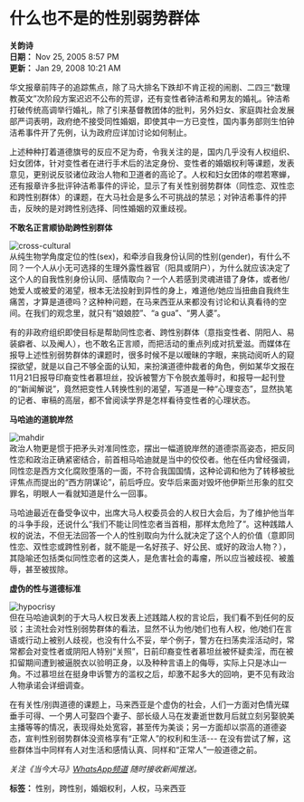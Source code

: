 # 什么也不是的性别弱势群体

**关韵诗**  
**日期：** Nov 25, 2005 8:57 PM  
**更新：** Jan 29, 2008 10:21 AM  

华文报章前阵子的追踪焦点，除了马大排名下跌却不肯正视的闹剧、二四三“数理教英文”次阶段方案迟迟不公布的荒谬，还有变性者钟洁希和男友的婚礼。钟洁希打破传统高调举行婚礼，除了引来基督教团体的批判，另外妇女、家庭舆社会发展部严词表明，政府绝不接受同性婚姻，即使其中一方已变性，国内事务部则生怕钟洁希事件开了先例，认为政府应详加讨论如何制止。

上述种种打着道德旗号的反应不足为奇，令我关注的是，国内几乎没有人权组织、妇女团体，针对变性者在进行手术后的法定身份、变性者的婚姻权利等课题，发表意见，更别说反驳诸位政治人物和卫道者的高论了。人权和妇女团体的噤若寒蝉，还有报章许多批评钟洁希事件的评论，显示了有关性别弱势群体（同性恋、双性恋和跨性别群体）的课题，在大马社会是多么不可挑战的禁忌；对钟洁希事件的抨击，反映的是对跨性别选择、同性婚姻的双重歧视。

**不敢名正言顺协助跨性别群体**

![cross-cultural](https://i.malaysiakini.com/27/3c24166e8192ea6a16582ddf3bed14dc.gif)  
从纯生物学角度定位的性(sex)，和牵涉自我身份认同的性别(gender)，有什么不同？一个人从小无可选择的生理外露性器官（阳具或阴户），为什么就应该决定了这个人的自我性别身份认同、感情取向？一个人若感到灵魂进错了身体，或者他/她爱人或被爱的渴望，根本无法投射到异性的身上，难道他/她应当扭曲自我终生痛苦，才算是道德吗？这种种问题，在马来西亚从来都没有讨论和认真看待的空间。在我们的观念里，就只有“娘娘腔”、“a gua”、“男人婆”。

有的非政府组织即使目标是帮助同性恋者、跨性别群体（意指变性者、阴阳人、易装癖者、以及阉人），也不敢名正言顺，而把活动的重点列成对抗爱滋。而媒体在报导上述性别弱势群体的课题时，很多时候不是以暧昧的字眼，来挑动阅听人的窥探欲望，就是以自己不够全面的认知，来扮演道德仲裁者的角色，例如某华文报在11月21日报导印裔变性者慕坦丝，投诉被警方下令脱衣羞辱时，和报导一起刊登的“新闻解说”，竟然把变性人转换性别的渴望，写道是一种“心理变态”，显然执笔的记者、审稿的高层，都不曾阅读学界是怎样看待变性者的心理状态。

**马哈迪的道貌岸然**

![mahdir](https://i.malaysiakini.com/22/f492d36da18e0b34367d5d2d849a36c7.gif)  
政治人物更是惯于把矛头对准同性恋，摆出一幅道貌岸然的道德崇高姿态，把反同性恋和政治正确紧密结合，前首相马哈迪就是当中的佼佼者。他在任内曾经强调，同性恋是西方文化腐败堕落的一面，不符合我国国情，这种论调和他为了转移被批评焦点而提出的“西方阴谋论”，前后呼应。安华后来面对毁坏他伊斯兰形象的肛交罪名，明眼人一看就知道是什么一回事。

马哈迪最近在备受争议中，出席大马人权委员会的人权日大会后，为了维护他当年的斗争手段，还说什么“我们不能让同性恋者当首相，那样太危险了”。这种践踏人权的说法，不但无法回答一个人的性别取向为什么就决定了这个人的价值（意即同性恋、双性恋或跨性别者，就不能是一名好孩子、好公民、或好的政治人物？），其隐喻还包括类似同性恋者的这类人，是危害社会的毒瘤，所以应当被歧视、被羞辱，甚至被拔除。

**虚伪的性与道德标准**

![hypocrisy](https://i.malaysiakini.com/28/837a64a7268dc2ef52e490109a56b37c.gif)  
但在马哈迪讽刺的于大马人权日发表上述践踏人权的言论后，我们看不到任何的反驳；主流社会对性别弱势群体的看法，显然不认为他/她们也有人权，他/她们在言语或行动上被别人歧视，也没有什么不妥，举个例子，警方在扫荡卖淫活动时，常常都会对变性者或阴阳人特别“关照”，日前印裔变性者慕坦丝被怀疑卖淫，而在被扣留期间遭到被逼脱衣以验明正身，以及种种言语上的侮辱，实际上只是冰山一角。不过慕坦丝在挺身申诉警方的滥权之后，却激不起多大的回响，更不见有政治人物承诺会详细调查。

在有关性/别舆道德的课题上，马来西亚是个虚伪的社会，人们一方面对色情光碟垂手可得、一个男人可娶四个妻子、部长级人马在发妻逝世数月后就立刻另娶貌美主播等等的情况，表现得处处宽容，甚至传为美谈；另一方面却以崇高的道德姿态，宣判性别弱势群体没资格享有“正常人”的权利和生活--- 在没有尝试了解，这些群体当中同样有人对生活和感情认真、同样和“正常人”一般道德之前。

_关注《当今大马》[WhatsApp频道](https://mk.my/whatsapp) 随时接收新闻推送。_

**标签：** 性别，跨性别，婚姻权利，人权，马来西亚